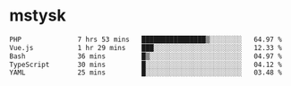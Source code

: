 # mstysk

<!--START_SECTION:waka-->

```txt
PHP              7 hrs 53 mins   ████████████████▒░░░░░░░░   64.97 %
Vue.js           1 hr 29 mins    ███░░░░░░░░░░░░░░░░░░░░░░   12.33 %
Bash             36 mins         █▒░░░░░░░░░░░░░░░░░░░░░░░   04.97 %
TypeScript       30 mins         █░░░░░░░░░░░░░░░░░░░░░░░░   04.12 %
YAML             25 mins         █░░░░░░░░░░░░░░░░░░░░░░░░   03.48 %
```

<!--END_SECTION:waka-->
